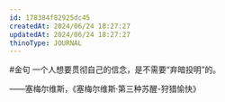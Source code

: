```yaml
---
id: 178384f82925dc45
createdAt: 2024/06/24 18:27:27
updatedAt: 2024/06/24 18:27:27
thinoType: JOURNAL
---
```

#金句 一个人想要贯彻自己的信念，是不需要“弃暗投明”的。

——塞梅尔维斯，《塞梅尔维斯·第三种苏醒-狩猎愉快》